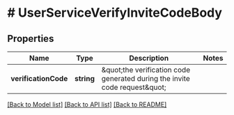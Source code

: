# # UserServiceVerifyInviteCodeBody

## Properties

Name | Type | Description | Notes
------------ | ------------- | ------------- | -------------
**verificationCode** | **string** | \&quot;the verification code generated during the invite code request\&quot; |

[[Back to Model list]](../../README.md#models) [[Back to API list]](../../README.md#endpoints) [[Back to README]](../../README.md)
